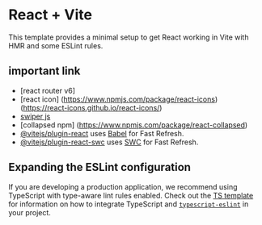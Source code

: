 # React + Vite

This template provides a minimal setup to get React working in Vite with HMR and some ESLint rules.

## important link
- [react router v6]
- [react icon] (https://www.npmjs.com/package/react-icons) (https://react-icons.github.io/react-icons/)
- [swiper js](https://swiperjs.com/get-started)
- [collapsed npm] (https://www.npmjs.com/package/react-collapsed)
- [@vitejs/plugin-react](https://github.com/vitejs/vite-plugin-react/blob/main/packages/plugin-react) uses [Babel](https://babeljs.io/) for Fast Refresh.
- [@vitejs/plugin-react-swc](https://github.com/vitejs/vite-plugin-react/blob/main/packages/plugin-react-swc) uses [SWC](https://swc.rs/) for Fast Refresh.

## Expanding the ESLint configuration

If you are developing a production application, we recommend using TypeScript with type-aware lint rules enabled. Check out the [TS template](https://github.com/vitejs/vite/tree/main/packages/create-vite/template-react-ts) for information on how to integrate TypeScript and [`typescript-eslint`](https://typescript-eslint.io) in your project.
